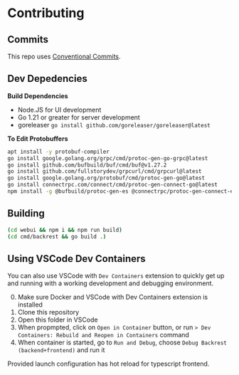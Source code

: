 # Contributing

## Commits

This repo uses [Conventional Commits](https://www.conventionalcommits.org/en/v1.0.0/).

## Dev Depedencies

**Build Dependencies**

- Node.JS for UI development
- Go 1.21 or greater for server development
- goreleaser `go install github.com/goreleaser/goreleaser@latest`

**To Edit Protobuffers**

```sh
apt install -y protobuf-compiler
go install google.golang.org/grpc/cmd/protoc-gen-go-grpc@latest
go install github.com/bufbuild/buf/cmd/buf@v1.27.2
go install github.com/fullstorydev/grpcurl/cmd/grpcurl@latest
go install google.golang.org/protobuf/cmd/protoc-gen-go@latest
go install connectrpc.com/connect/cmd/protoc-gen-connect-go@latest
npm install -g @bufbuild/protoc-gen-es @connectrpc/protoc-gen-connect-es
```

## Building

```sh
(cd webui && npm i && npm run build)
(cd cmd/backrest && go build .)
```

## Using VSCode Dev Containers

You can also use VSCode with `Dev Containers` extension to quickly get up and running with a working development and debugging environment.

0. Make sure Docker and VSCode with Dev Containers extension is installed
1. Clone this repository
2. Open this folder in VSCode
3. When propmpted, click on `Open in Container` button, or run `> Dev Containers: Rebuild and Reopen in Containers` command
4. When container is started, go to `Run and Debug`, choose `Debug Backrest (backend+frontend)` and run it

Provided launch configuration has hot reload for typescript frontend.
